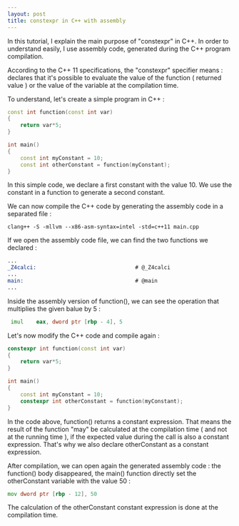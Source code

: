 ```yaml
---
layout: post
title: constexpr in C++ with assembly
---
```


In this tutorial, I explain the main purpose of "constexpr" in C++. In order to understand easily, I use assembly code, generated during the C++ program compilation.

According to the C++ 11 specifications, the "constexpr" specifier means : declares that it's possible to evaluate the value of the function ( returned value ) or the value of the variable at the compilation time.

To understand, let's create a simple program in C++ :

```c++
const int function(const int var)
{
    return var*5;
}

int main() 
{
    const int myConstant = 10;
    const int otherConstant = function(myConstant);
}
```

In this simple code, we declare a first constant with the value 10. We use the constant in a function to generate a second constant.

We can now compile the C++ code by generating the assembly code in a separated file :

```
clang++ -S -mllvm --x86-asm-syntax=intel -std=c++11 main.cpp
```

If we open the assembly code file, we can find the two functions we declared :

```asm
...
_Z4calci:                               # @_Z4calci
...
main:                                   # @main
...
```

Inside the assembly version of function(), we can see the operation that multiplies the given balue by 5 :

```asm
 imul    eax, dword ptr [rbp - 4], 5
```

Let's now modify the C++ code and compile again :

```c++
constexpr int function(const int var)
{
    return var*5;
}

int main() 
{
    const int myConstant = 10;
    constexpr int otherConstant = function(myConstant);
}
```

In the code above, function() returns a constant expression. That means the result of the function "may" be calculated at the compilation time ( and not at the running time ), if the expected value during the call is also a constant expression. That's why we also declare otherConstant as a constant expression.

After compilation, we can open again the generated assembly code : the function() body disappeared, the main() function directly set the otherConstant variable with the value 50 :

```asm
mov dword ptr [rbp - 12], 50
```

The calculation of the otherConstant constant expression is done at the compilation time.
